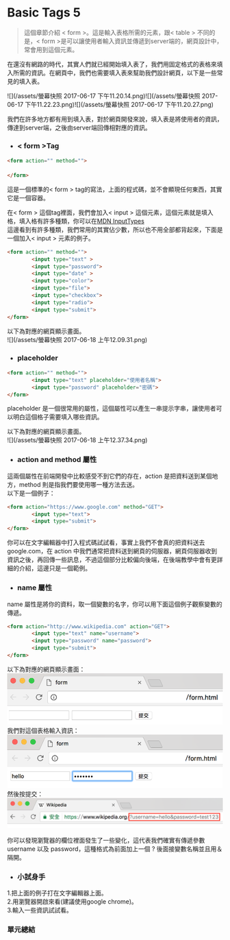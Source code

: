 # Basic Tags 5

> 這個章節介紹 &lt; form &gt;。這是輸入表格所需的元素，跟&lt; table &gt; 不同的是，&lt; form &gt;是可以讓使用者輸入資訊並傳遞到server端的，網頁設計中，常會用到這個元素。

在還沒有網路的時代，其實人們就已經開始填入表了，我們用固定格式的表格來填入所需的資訊。在網頁中，我們也需要填入表來幫助我們設計網頁，以下是一些常見的填入表。

![](/assets/螢幕快照 2017-06-17 下午11.20.14.png)![](/assets/螢幕快照 2017-06-17 下午11.22.23.png)![](/assets/螢幕快照 2017-06-17 下午11.20.27.png)

我們在許多地方都有用到填入表，對於網頁開發來說，填入表是將使用者的資訊，傳達到server端，之後由server端回傳相對應的資訊。

* ### &lt; form &gt;Tag

```html
<form action="" method="">

</form>
```

這是一個標準的&lt; form &gt; tag的寫法，上面的程式碼，並不會顯現任何東西，其實它是一個容器。

在&lt; form &gt; 這個tag裡面，我們會加入&lt; input &gt; 這個元素，這個元素就是填入格，填入格有許多種類，你可以在[MDN InputTypes](https://developer.mozilla.org/zh-TW/docs/Web/HTML/Element/input#Form_<input>_types)  
這邊看到有許多種類，我們常用的其實佔少數，所以也不用全部都背起來，下面是一個加入&lt; input &gt; 元素的例子。

```html
<form action="" method="">
        <input type="text" >
        <input type="password">
        <input type="date" >
        <input type="color">
        <input type="file">
        <input type="checkbox">
        <input type="radio">
        <input type="submit">
</form>
```

以下為對應的網頁顯示畫面。  
![](/assets/螢幕快照 2017-06-18 上午12.09.31.png)


* ### placeholder

```html
<form action="" method="">
        <input type="text" placeholder="使用者名稱">
        <input type="password" placeholder="密碼">
</form>
```

placeholder 是一個很常用的屬性，這個屬性可以產生一串提示字串，讓使用者可以明白這個格子需要填入哪些資訊。

以下為對應的網頁顯示畫面。  
![](/assets/螢幕快照 2017-06-18 上午12.37.34.png)

* ### action and method 屬性

這兩個屬性在前端開發中比較感受不到它們的存在，action 是把資料送到某個地方，method 則是指我們要使用哪一種方法去送。  
以下是一個例子：

```html
<form action="https://www.google.com" method="GET">
        <input type="text">
        <input type="submit">
</form>
```

你可以在文字編輯器中打入程式碼試試看，事實上我們不會真的把資料送去google.com，在 action 中我們通常把資料送到網頁的伺服器，網頁伺服器收到資訊之後，再回傳一些訊息，不過這個部分比較偏向後端，在後端教學中會有更詳細的介紹，這邊只是一個範例。

* ### name 屬性
name 屬性是將你的資料，取一個變數的名字，你可以用下面這個例子觀察變數的傳遞。

```html
<form action="http://www.wikipedia.com" action="GET">
		<input type="text" name="username">
		<input type="password" name="password">
		<input type="submit">
</form>
```
以下為對應的網頁顯示畫面：
![](/assets/1.png)
我們對這個表格輸入資訊：
![](/assets/2.png)
然後按提交：
![](/assets/3.png)

你可以發現瀏覽器的欄位裡面發生了一些變化，這代表我們確實有傳遞參數username 以及 password，這種格式為前面加上一個 ? 後面接變數名稱並且用＆隔開。

* ### 小試身手

1.把上面的例子打在文字編輯器上面。  
2.用瀏覽器開啟來看\(建議使用google chrome\)。  
3.輸入一些資訊試試看。




### 單元總結

>



